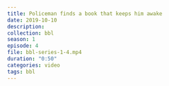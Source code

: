 ```yaml
---
title: Policeman finds a book that keeps him awake
date: 2019-10-10
description:
collection: bbl
season: 1
episode: 4
file: bbl-series-1-4.mp4
duration: "0:50"
categories: video
tags: bbl
---
```


